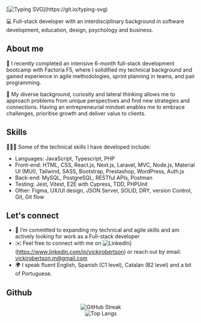 [![Typing SVG](https://readme-typing-svg.herokuapp.com?font=Fira+Code&pause=1000&color=008A62&width=435&lines=Hi+there%2C+I'm+Vicki+%F0%9F%91%8B;Nice+to+meet+you!)](https://git.io/typing-svg)

💻 Full-stack developer with an interdisciplinary background in software development, education, design, psychology and business.

## About me

🚀 I recently completed an intensive 6-month full-stack development bootcamp with Factoria F5, where I solidified my technical background and gained experience in agile methodologies, sprint planning in teams, and pair programming.

🔗 My diverse background, curiosity and lateral thinking allows me to approach problems from unique perspectives and find new strategies and connections. Having an entrepreneurial mindset enables me to embrace challenges, prioritise growth and deliver value to clients.

## Skills
 👩‍💻🧪 Some of the technical skills I have developed include: 

- Languages: JavaScript, Typescript, PHP
- Front-end: HTML, CSS, React.js, Next.js, Laravel, MVC, Node.js, Material UI (MUI), Tailwind, SASS, Bootstrap, Prestashop, WordPress, Auth.js
- Back-end: MySQL, PostgreSQL, RESTful APIs, Postman
- Testing: Jest, Vitest, E2E with Cypress, TDD, PHPUnit
- Other: Figma, UX/UI design, JSON Server, SOLID, DRY, version Control, Git, Git flow

## Let's connect
- 🌱 I’m committed to expanding my technical and agile skills and am actively looking for work as a Full-stack developer
- ✉️ Feel free to connect with me on ![LinkedIn](https://img.shields.io/badge/LinkedIn-Profile-blue?logo=linkedin&style=flat)](https://www.linkedin.com/in/vickirobertson) or reach out by email: vickirobertson.m@gmail.com
- 🌍 I speak fluent English, Spanish (C1 level), Catalan (B2 level) and a bit of Portuguese. 

## Github
<div align="center">

  ![GitHub Streak](https://github-readme-streak-stats.herokuapp.com/?user=vicki-robertson&theme=tokyonight&hide_border=false)
  <br />
  ![Top Langs](https://github-readme-stats.vercel.app/api/top-langs/?username=vicki-robertson&theme=tokyonight&hide_border=false&include_all_commits=true&count_private=false&layout=compact)
  <br />

</div>

